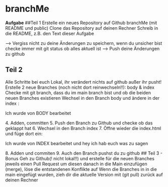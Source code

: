# branchMe

**Aufgabe**
##Teil 1
Erstelle ein neues Repository auf Github branchMe (mit README und public)
Clone das Repository auf deinen Rechner
Schreib in die README, z.B. den Text dieser Aufgabe

--> Vergiss nicht zu deine Änderungen zu speichern, wenn du unsicher bist checke immer mit git status ob alles aktuell ist
--> Push deine Änderungen zu github
## Teil 2
Alle Schritte bei euch Lokal, ihr verändert nichts auf github außer ihr pusht!
Erstelle 2 neue Branches (noch nicht dort reinwechseln!!): body & index
Checke mit git branch, dass du im main branch bist und ob die beiden neuen Branches existieren
Wechsel in den Branch body und ändere in der index :
  <main>
   <p>Ich wurde von BODY bearbeitet</p>
  </main>
4.  Adden, committen
5. Push den Branch zu Github und checke ob das geklappt hat
6. Wechsel in den Branch index
7. Öffne wieder die index.html und füge dort ein:
  <main>
   <p>Ich wurde von INDEX bearbeitet und hey ich hab euch was zu sagen</p>
  </main>
8. Adden und commiten
9. Auch den Branch pushst du zu github
## Teil 3 - Bonus
Geh zu Github(! nicht lokal!!) und erstelle für die neuen Branches jeweils einen Pull Request um diesen danach in die Main einzufügen (merge), löse die entstandenen Konflikte auf
Wenn die Branches in in die main eingefügt wurden, zieh dir die aktuelle Version mit (git pull) zurück auf deinen Rechner

